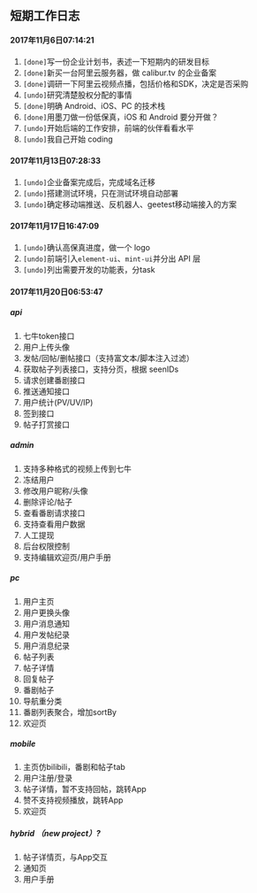 ## 短期工作日志

#### 2017年11月6日07:14:21

1. `[done]`写一份企业计划书，表述一下短期内的研发目标
2. `[done]`新买一台阿里云服务器，做 calibur.tv 的企业备案
3. `[done]`调研一下阿里云视频点播，包括价格和SDK，决定是否采购
4. `[undo]`研究清楚股权分配的事情
5. `[done]`明确 Android、iOS、PC 的技术栈
6. `[done]`用墨刀做一份低保真，iOS 和 Android 要分开做？
7. `[undo]`开始后端的工作安排，前端的伙伴看看水平
8. `[undo]`我自己开始 coding

#### 2017年11月13日07:28:33

1. `[undo]`企业备案完成后，完成域名迁移
2. `[undo]`搭建测试环境，只在测试环境自动部署
3. `[undo]`确定移动端推送、反机器人、geetest移动端接入的方案

#### 2017年11月17日16:47:09

1. `[undo]`确认高保真进度，做一个 logo
2. `[undo]`前端引入`element-ui`、`mint-ui`并分出 API 层
3. `[undo]`列出需要开发的功能表，分task

#### 2017年11月20日06:53:47

##### api
1. 七牛token接口
2. 用户上传头像
3. 发帖/回帖/删帖接口（支持富文本/脚本注入过滤）
4. 获取帖子列表接口，支持分页，根据 seenIDs
5. 请求创建番剧接口
6. 推送通知接口
7. 用户统计(PV/UV/IP)
8. 签到接口
9. 帖子打赏接口

##### admin
1. 支持多种格式的视频上传到七牛
2. 冻结用户
3. 修改用户昵称/头像
4. 删除评论/帖子
5. 查看番剧请求接口
6. 支持查看用户数据
7. 人工提现
8. 后台权限控制
9. 支持编辑欢迎页/用户手册

##### pc
1. 用户主页
2. 用户更换头像
3. 用户消息通知
4. 用户发帖纪录
5. 用户消息纪录
6. 帖子列表
7. 帖子详情
8. 回复帖子
9. 番剧帖子
10. 导航重分类
11. 番剧列表聚合，增加sortBy
12. 欢迎页

##### mobile
1. 主页仿bilibili，番剧和帖子tab
2. 用户注册/登录
3. 帖子详情，暂不支持回帖，跳转App
4. 赞不支持视频播放，跳转App
5. 欢迎页

##### hybrid （new project）?
1. 帖子详情页，与App交互
2. 通知页
3. 用户手册